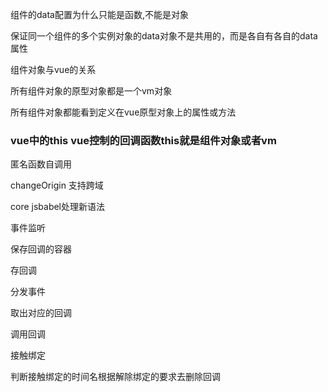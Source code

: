 组件的data配置为什么只能是函数,不能是对象

保证同一个组件的多个实例对象的data对象不是共用的，而是各自有各自的data属性

组件对象与vue的关系

所有组件对象的原型对象都是一个vm对象

所有组件对象都能看到定义在vue原型对象上的属性或方法

### vue中的this  vue控制的回调函数this就是组件对象或者vm 

匿名函数自调用

changeOrigin 支持跨域



core jsbabel处理新语法







事件监听

保存回调的容器

存回调

分发事件

取出对应的回调

调用回调

接触绑定

判断接触绑定的时间名根据解除绑定的要求去删除回调